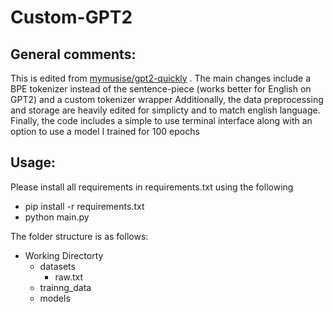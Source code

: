# Custom-GPT2

## General comments:
This is edited from [mymusise/gpt2-quickly](https://github.com/mymusise/gpt2-quickly#main-file) . 
The main changes include a BPE tokenizer instead of the sentence-piece (works better for English on GPT2) and a custom tokenizer wrapper
Additionally, the data preprocessing and storage are heavily edited for simplicty and to match english language.
Finally, the code includes a simple to use terminal interface along with an option to use a model I trained for 100 epochs

## Usage:
Please install all requirements in requirements.txt using the following 

* pip install -r requirements.txt
* python main.py

 The folder structure is as follows:
- Working Directorty
  - datasets
    - raw.txt
   - trainng_data
   - models
